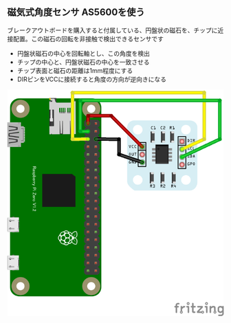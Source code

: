 ## 磁気式角度センサ AS5600を使う

ブレークアウトボードを購入すると付属している、円盤状の磁石を、チップに近接配置。この磁石の回転を非接触で検出できるセンサです
* 円盤状磁石の中心を回転軸とし、この角度を検出
* チップの中心と、円盤状磁石の中心を一致させる
* チップ表面と磁石の距離は1mm程度にする
* DIRピンをVCCに接続すると角度の方向が逆向きになる

![AS5600.png](AS5600.png)
